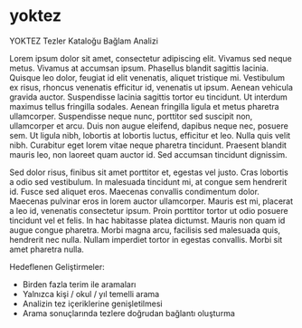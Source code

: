 # yoktez
YOKTEZ Tezler Kataloğu Bağlam Analizi

Lorem ipsum dolor sit amet, consectetur adipiscing elit. Vivamus sed neque metus. Vivamus at accumsan ipsum. Phasellus blandit sagittis lacinia. Quisque leo dolor, feugiat id elit venenatis, aliquet tristique mi. Vestibulum ex risus, rhoncus venenatis efficitur id, venenatis ut ipsum. Aenean vehicula gravida auctor. Suspendisse lacinia sagittis tortor eu tincidunt. Ut interdum maximus tellus fringilla sodales. Aenean fringilla ligula et metus pharetra ullamcorper. Suspendisse neque nunc, porttitor sed suscipit non, ullamcorper et arcu. Duis non augue eleifend, dapibus neque nec, posuere sem. Ut ligula nibh, lobortis at lobortis luctus, efficitur et leo. Nulla quis velit nibh. Curabitur eget lorem vitae neque pharetra tincidunt. Praesent blandit mauris leo, non laoreet quam auctor id. Sed accumsan tincidunt dignissim.

Sed dolor risus, finibus sit amet porttitor et, egestas vel justo. Cras lobortis a odio sed vestibulum. In malesuada tincidunt mi, at congue sem hendrerit id. Fusce sed aliquet eros. Maecenas convallis condimentum dolor. Maecenas pulvinar eros in lorem auctor ullamcorper. Mauris est mi, placerat a leo id, venenatis consectetur ipsum. Proin porttitor tortor ut odio posuere tincidunt vel et felis. In hac habitasse platea dictumst. Mauris non quam id augue congue pharetra. Morbi magna arcu, facilisis sed malesuada quis, hendrerit nec nulla. Nullam imperdiet tortor in egestas convallis. Morbi sit amet pharetra nulla. 

Hedeflenen Geliştirmeler:
- Birden fazla terim ile aramaları
- Yalnızca kişi / okul / yıl temelli arama
- Analizin tez içeriklerine genişletilmesi
- Arama sonuçlarında tezlere doğrudan bağlantı oluşturma

